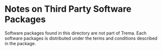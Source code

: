 Notes on Third Party Software Packages
======================================

Software packages found in this directory are not part of Trema. Each software
packages is distributed under the terms and conditions described in the package.
